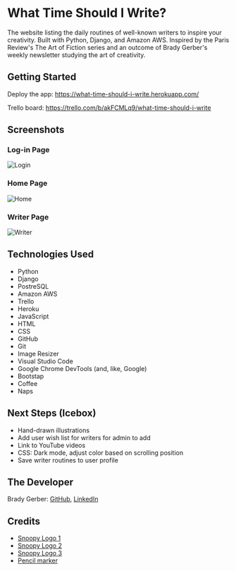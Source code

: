 # What Time Should I Write?

The website listing the daily routines of well-known writers to inspire your creativity. Built with Python, Django, and Amazon AWS. Inspired by the Paris Review's The Art of Fiction series and an outcome of Brady Gerber's weekly newsletter studying the art of creativity.

## Getting Started

Deploy the app: https://what-time-should-i-write.herokuapp.com/

Trello board: https://trello.com/b/akFCMLq9/what-time-should-i-write

## Screenshots

### Log-in Page

![Login](https://i.imgur.com/MnKCxk5.png)

### Home Page

![Home](https://i.imgur.com/wEhSQaI.png)

### Writer Page

![Writer](https://i.imgur.com/X1HQ97S.png)

## Technologies Used

- Python
- Django
- PostreSQL
- Amazon AWS
- Trello
- Heroku
- JavaScript
- HTML
- CSS
- GitHub
- Git
- Image Resizer
- Visual Studio Code
- Google Chrome DevTools (and, like, Google)
- Bootstap
- Coffee
- Naps

## Next Steps (Icebox)

- Hand-drawn illustrations
- Add user wish list for writers for admin to add
- Link to YouTube videos
- CSS: Dark mode, adjust color based on scrolling position
- Save writer routines to user profile

## The Developer

Brady Gerber: [GitHub](https://github.com/bg-write), [LinkedIn](https://www.linkedin.com/in/brady-gerber/)

## Credits

- [Snoopy Logo 1](http://clipartmag.com/download-clipart-image#black-and-white-clipart-writing-28.jpg)
- [Snoopy Logo 2](http://clipart-library.com/clipart/967104.htm)
- [Snoopy Logo 3](https://www.pixelstalk.net/cartoon-network-backgrounds-free-download/)
- [Pencil marker](https://clipartion.com/free-clipart-5166/)
